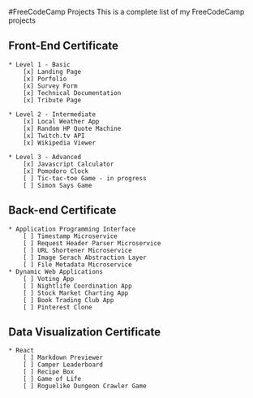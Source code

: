 #FreeCodeCamp Projects
This is a complete list of my FreeCodeCamp projects

## Front-End Certificate
	* Level 1 - Basic
		[x] Landing Page
		[x] Porfolio
		[x] Survey Form
		[x] Technical Documentation
		[x] Tribute Page

	* Level 2 - Intermediate
		[x] Local Weather App
		[x] Random HP Quote Machine
		[x] Twitch.tv API
		[x] Wikipedia Viewer

	* Level 3 - Advanced
		[x] Javascript Calculator
		[x] Pomodoro Clock
		[ ] Tic-tac-toe Game - in progress
		[ ] Simon Says Game

## Back-end Certificate
	* Application Programming Interface
		[ ] Timestamp Microservice
		[ ] Request Header Parser Microservice
		[ ] URL Shortener Microservice
		[ ] Image Serach Abstraction Layer
		[ ] File Metadata Microservice
	* Dynamic Web Applications
		[ ] Voting App
		[ ] Nightlife Coordination App
		[ ] Stock Market Charting App
		[ ] Book Trading Club App
		[ ] Pinterest Clone

## Data Visualization Certificate
	* React
		[ ] Markdown Previewer
		[ ] Camper Leaderboard
		[ ] Recipe Box
		[ ] Game of Life
		[ ] Roguelike Dungeon Crawler Game
